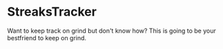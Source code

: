 # StreaksTracker
Want to keep track on grind but don't know how? This is going to be your bestfriend to keep on grind.
